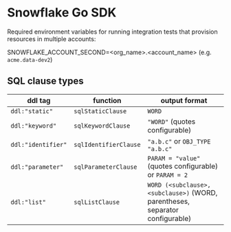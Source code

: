 # Snowflake Go SDK

Required environment variables for running integration tests that provision resources in multiple accounts:

SNOWFLAKE_ACCOUNT_SECOND=<org_name>.<account_name> (e.g. `acme.data-dev2`)

## SQL clause types

| ddl tag            | function              | output format                                                                 |
| ------------------ | --------------------- | ----------------------------------------------------------------------------- |
| `ddl:"static"`     | `sqlStaticClause`     | `WORD`                                                                        |
| `ddl:"keyword"`    | `sqlKeywordClause`    | `"WORD"` (quotes configurable)                                                |
| `ddl:"identifier"` | `sqlIdentifierClause` | `"a.b.c"` or `OBJ_TYPE "a.b.c"`                                               |
| `ddl:"parameter"`  | `sqlParameterClause`  | `PARAM = "value"` (quotes configurable) or `PARAM = 2`                        |                                          |
| `ddl:"list"`       | `sqlListClause`       | `WORD (<subclause>, <subclause>)` (WORD, parentheses, separator configurable) |

